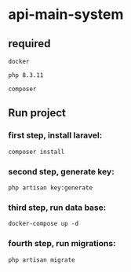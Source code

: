 # api-main-system

## required
 
```
docker
```
```
php 8.3.11
```
```
composer
```

## Run project
### first step, install laravel:
```
composer install
```
### second step, generate key:
```
php artisan key:generate
```
### third step, run data base:
```
docker-compose up -d
```
### fourth step, run migrations:
```
php artisan migrate
```
